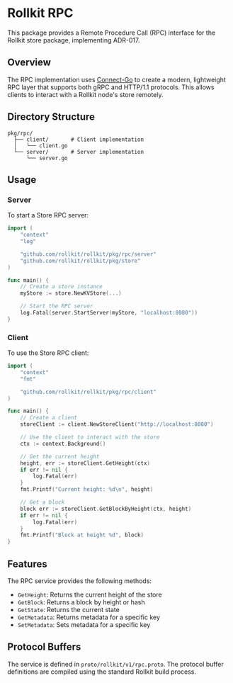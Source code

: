 # Rollkit RPC

This package provides a Remote Procedure Call (RPC) interface for the Rollkit store package, implementing ADR-017.

## Overview

The RPC implementation uses [Connect-Go](https://connectrpc.com/docs/go/getting-started/) to create a modern, lightweight RPC layer that supports both gRPC and HTTP/1.1 protocols. This allows clients to interact with a Rollkit node's store remotely.

## Directory Structure

```tree
pkg/rpc/
  ├── client/       # Client implementation
  │   └── client.go
  └── server/       # Server implementation
      └── server.go
```

## Usage

### Server

To start a Store RPC server:

```go
import (
    "context"
    "log"

    "github.com/rollkit/rollkit/pkg/rpc/server"
    "github.com/rollkit/rollkit/pkg/store"
)

func main() {
    // Create a store instance
    myStore := store.NewKVStore(...)

    // Start the RPC server
    log.Fatal(server.StartServer(myStore, "localhost:8080"))
}
```

### Client

To use the Store RPC client:

```go
import (
    "context"
    "fmt"

    "github.com/rollkit/rollkit/pkg/rpc/client"
)

func main() {
    // Create a client
    storeClient := client.NewStoreClient("http://localhost:8080")

    // Use the client to interact with the store
    ctx := context.Background()

    // Get the current height
    height, err := storeClient.GetHeight(ctx)
    if err != nil {
        log.Fatal(err)
    }
    fmt.Printf("Current height: %d\n", height)

    // Get a block
    block err := storeClient.GetBlockByHeight(ctx, height)
    if err != nil {
        log.Fatal(err)
    }
    fmt.Printf("Block at height %d", block)
}
```

## Features

The RPC service provides the following methods:

- `GetHeight`: Returns the current height of the store
- `GetBlock`: Returns a block by height or hash
- `GetState`: Returns the current state
- `GetMetadata`: Returns metadata for a specific key
- `SetMetadata`: Sets metadata for a specific key

## Protocol Buffers

The service is defined in `proto/rollkit/v1/rpc.proto`. The protocol buffer definitions are compiled using the standard Rollkit build process.
